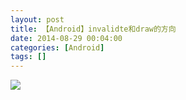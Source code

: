 ```yaml
---
layout: post
title: 【Android】invalidte和draw的方向
date: 2014-08-29 00:04:00
categories: [Android]
tags: []
---
```


![](http://img.blog.csdn.net/20140829000433156?watermark/2/text/aHR0cDovL2Jsb2cuY3Nkbi5uZXQvdHVodW9sb25n/font/5a6L5L2T/fontsize/400/fill/I0JBQkFCMA==/dissolve/70/gravity/SouthEast)


